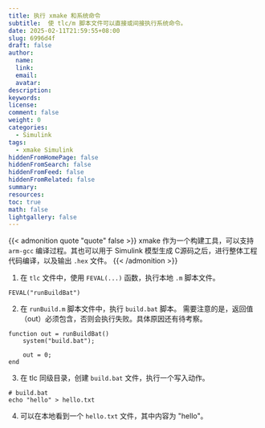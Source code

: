```yaml
---
title: 执行 xmake 和系统命令
subtitle:  使 tlc/m 脚本文件可以直接或间接执行系统命令。
date: 2025-02-11T21:59:55+08:00
slug: 6996d4f
draft: false
author:
  name:
  link:
  email:
  avatar:
description:
keywords:
license:
comment: false
weight: 0
categories:
  - Simulink
tags:
  - xmake Simulink
hiddenFromHomePage: false
hiddenFromSearch: false
hiddenFromFeed: false
hiddenFromRelated: false
summary:
resources:
toc: true
math: false
lightgallery: false
---
```


{{< admonition quote "quote" false >}}
xmake 作为一个构建工具，可以支持 `arm-gcc` 编译过程。其也可以用于 Simulink 模型生成 C源码之后，进行整体工程代码编译，以及输出 `.hex` 文件。
{{< /admonition >}}

<!--more-->

1. 在 `tlc` 文件中，使用 `FEVAL(...)` 函数，执行本地 `.m` 脚本文件。
``` tlc
FEVAL("runBuildBat")
```

2. 在 `runBuild.m` 脚本文件中，执行 `build.bat` 脚本。
需要注意的是，返回值（out）必须包含，否则会执行失败。具体原因还有待考察。

```
function out = runBuildBat()
    system("build.bat");
    
    out = 0;
end
```

3. 在 tlc 同级目录，创建 `build.bat` 文件，执行一个写入动作。

``` 
# build.bat
echo "hello" > hello.txt
```

4. 可以在本地看到一个 `hello.txt` 文件，其中内容为 "hello"。
